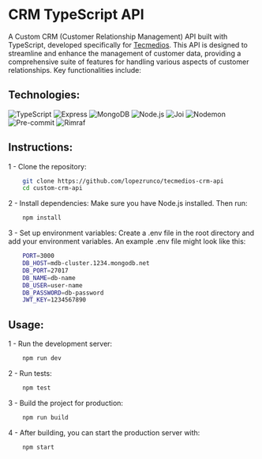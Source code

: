 # CRM TypeScript API

A Custom CRM (Customer Relationship Management) API built with TypeScript, developed specifically for [Tecmedios](https://github.com/Tecmedios). This API is designed to streamline and enhance the management of customer data, providing a comprehensive suite of features for handling various aspects of customer relationships. Key functionalities include:

## Technologies:

![TypeScript](https://img.shields.io/badge/TypeScript-3178C6?style=for-the-badge&logo=typescript&logoColor=white)
![Express](https://img.shields.io/badge/Express-000000?style=for-the-badge&logo=express&logoColor=white)
![MongoDB](https://img.shields.io/badge/MongoDB-47A248?style=for-the-badge&logo=mongodb&logoColor=white)
![Node.js](https://img.shields.io/badge/Node.js-339933?style=for-the-badge&logo=nodedotjs&logoColor=white)
![Joi](https://img.shields.io/badge/Joi-4E8A8A?style=for-the-badge&logo=joomla&logoColor=white)
![Nodemon](https://img.shields.io/badge/Nodemon-76d04b?style=for-the-badge&logo=nodemon&logoColor=white)
![Pre-commit](https://img.shields.io/badge/Pre--commit-F7D76D?style=for-the-badge&logo=pre-commit&logoColor=white)
![Rimraf](https://img.shields.io/badge/Rimraf-6C78AF?style=for-the-badge&logo=rimraf&logoColor=white)

## Instructions:

1 - Clone the repository:
```sh
    git clone https://github.com/lopezrunco/tecmedios-crm-api
    cd custom-crm-api
```

2 - Install dependencies:
Make sure you have Node.js installed. Then run:
```sh
    npm install
```
3 - Set up environment variables:
Create a .env file in the root directory and add your environment variables. An example .env file might look like this:

```sh
    PORT=3000
    DB_HOST=mdb-cluster.1234.mongodb.net
    DB_PORT=27017
    DB_NAME=db-name
    DB_USER=user-name
    DB_PASSWORD=db-password
    JWT_KEY=1234567890
```

## Usage:

1 - Run the development server:
```sh
    npm run dev
```

2 - Run tests:
```sh
    npm test
```

3 - Build the project for production:
```sh
    npm run build
```

4 - After building, you can start the production server with:
```sh
    npm start
```